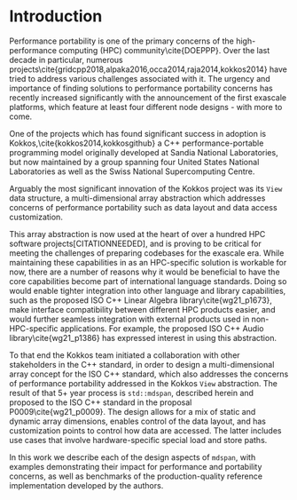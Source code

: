 
Introduction
============

Performance portability is one of the primary concerns of the high-performance computing (HPC) community\cite{DOEPPP}.
Over the last decade in particular, numerous projects\cite{gridcpp2018,alpaka2016,occa2014,raja2014,kokkos2014} have tried to address various challenges associated with it. 
The urgency and importance of finding solutions to performance portability concerns has recently increased significantly with the announcement of the first exascale platforms, which feature at least four different node designs - with more to come.
<!-- TODO: Make the second half of this sentence more concise. -->
One of the projects which has found significant success in adoption is Kokkos,\cite{kokkos2014,kokkosgithub} a C++ performance-portable programming model originally developed at Sandia National Laboratories, but now maintained by a group spanning four United States National Laboratories as well as the Swiss National Supercomputing Centre. 

Arguably the most significant innovation of the Kokkos project was its `View` data structure, a multi-dimensional array abstraction which addresses concerns of performance portability such as data layout and data access customization.
<!-- TODO: Insert citation for "hundred HPC software projects", https://github.com/kokkos/kokkos/issues/1950, and make sure the numeric claim matches the citation. -->
This array abstraction is now used at the heart of over a hundred HPC software projects[CITATIONNEEDED], and is proving to be critical for meeting the challenges of preparing codebases for the exascale era. 
While maintaining these capabilities in as an HPC-specific solution is workable for now, there are a number of reasons why it would be beneficial to have the core capabilities become part of international language standards.
Doing so would enable tighter integration into other language and library capabilities, such as the proposed ISO C++ Linear Algebra library\cite{wg21_p1673}, make interface compatibility between different HPC products easier, and would further seamless integration with external products used in non-HPC-specific applications.
For example, the proposed ISO C++ Audio library\cite{wg21_p1386} has expressed interest in using this abstraction.

To that end the Kokkos team initiated a collaboration with other stakeholders in the C++ standard, in order to design a multi-dimensional array concept for the ISO C++ standard, which also addresses the concerns of performance portability addressed in the Kokkos `View` abstraction.
The result of that 5+ year process is `std::mdspan`, described herein and proposed to the ISO C++ standard in the proposal P0009\cite{wg21_p0009}. The design allows for a mix of static and dynamic array dimensions, enables control of the data layout, and has customization points to control how data are accessed. The latter includes use cases that involve hardware-specific special load and store paths.

In this work we describe each of the design aspects of `mdspan`, with examples demonstrating their impact for performance and portability concerns, as well as benchmarks of the production-quality reference implementation developed by the authors.
